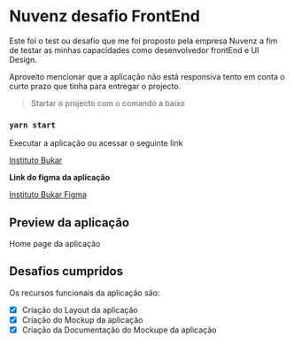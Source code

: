 # Nuvenz desafio FrontEnd

Este foi o test ou desafio que me foi proposto pela empresa Nuvenz a fim de testar as minhas capacidades como desenvolvedor frontEnd e UI Design.

Aproveito mencionar que a aplicação não está responsiva tento em conta o curto prazo que tinha para entregar o projecto.

> Startar o projecto com o comando a baixo

### `yarn start`

Executar a aplicação ou acessar o seguinte link

[Instituto Bukar]()

**Link do figma da aplicação**

[Instituto Bukar Figma](https://www.figma.com/file/J9sfTL3HmKVL7NyjYp273u/nuvenz-challenge?node-id=0%3A1)

## Preview da aplicação

Home page da aplicação


## Desafios cumpridos

Os recursos funcionais da aplicação são:

- [x] Criação do Layout da aplicação
- [x] Criação do Mockup da aplicação
- [x] Criação da Documentação do Mockupe da aplicação
